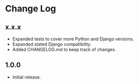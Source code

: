 Change Log
==========


x.x.x
-----

* Expanded tests to cover more Python and Django versions.
* Expanded stated Django compatibility.
* Added CHANGELOG.md to keep track of changes.


1.0.0
-----

* Initial release.
